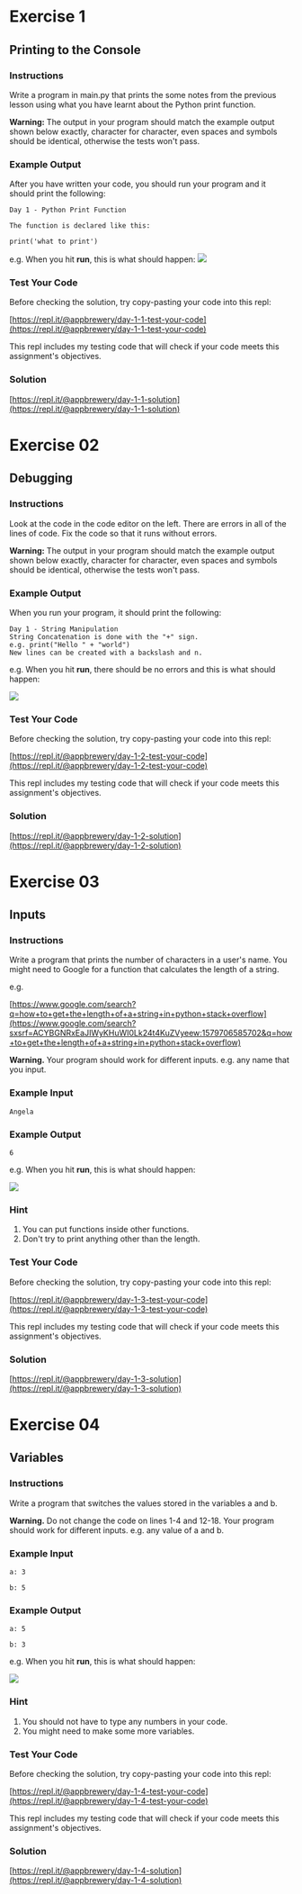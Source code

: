 # Exercise 1

## Printing to the Console

### Instructions

Write a program in main.py that prints the some notes from the previous lesson using what you have learnt about the Python print function. 

**Warning:** The output in your program should match the example output shown below exactly, character for character, even spaces and symbols should be identical, otherwise the tests won't pass.

### Example Output

After you have written your code, you should run your program and it should print the following:

```
Day 1 - Python Print Function
```

```
The function is declared like this:
```

```
print('what to print')
```

e.g. When you hit **run**, this is what should happen:
![](https://cdn.fs.teachablecdn.com/q89uzhvRTf6CZHLtxLm6)
 
### Test Your Code

Before checking the solution, try copy-pasting your code into this repl: 

[https://repl.it/@appbrewery/day-1-1-test-your-code](https://repl.it/@appbrewery/day-1-1-test-your-code)

This repl includes my testing code that will check if your code meets this assignment's objectives. 

### Solution

[https://repl.it/@appbrewery/day-1-1-solution](https://repl.it/@appbrewery/day-1-1-solution)

# Exercise 02

## Debugging

### Instructions

Look at the code in the code editor on the left. There are errors in all of the lines of code. Fix the code so that it runs without errors.

**Warning:** The output in your program should match the example output shown below exactly, character for character, even spaces and symbols should be identical, otherwise the tests won't pass. 

### Example Output

When you run your program, it should print the following:

```
Day 1 - String Manipulation
String Concatenation is done with the "+" sign.
e.g. print("Hello " + "world")
New lines can be created with a backslash and n.
```

e.g. When you hit **run**, there should be no errors and this is what should happen:

 ![](https://cdn.fs.teachablecdn.com/BVP20Z2T1Gb4Pi6rOQah)

### Test Your Code

Before checking the solution, try copy-pasting your code into this repl: 

[https://repl.it/@appbrewery/day-1-2-test-your-code](https://repl.it/@appbrewery/day-1-2-test-your-code)

This repl includes my testing code that will check if your code meets this assignment's objectives. 

### Solution

[https://repl.it/@appbrewery/day-1-2-solution](https://repl.it/@appbrewery/day-1-2-solution)

# Exercise 03

## Inputs

### Instructions

Write a program that prints the number of characters in a user's name. You might need to Google for a function that calculates the length of a string. 

e.g.

[https://www.google.com/search?q=how+to+get+the+length+of+a+string+in+python+stack+overflow](https://www.google.com/search?sxsrf=ACYBGNRxEaJIWyKHuWI0Lk24t4KuZVyeew:1579706585702&q=how+to+get+the+length+of+a+string+in+python+stack+overflow)

**Warning.** Your program should work for different inputs. e.g. any name that you input.

### Example Input

```
Angela
```

### Example Output

```
6
```

e.g. When you hit **run**, this is what should happen:

![](https://cdn.fs.teachablecdn.com/opevxYZSTM2ZHjbAX3XV) 

### Hint

1. You can put functions inside other functions.
2. Don't try to print anything other than the length.

### Test Your Code

Before checking the solution, try copy-pasting your code into this repl: 

[https://repl.it/@appbrewery/day-1-3-test-your-code](https://repl.it/@appbrewery/day-1-3-test-your-code)

This repl includes my testing code that will check if your code meets this assignment's objectives. 


### Solution

[https://repl.it/@appbrewery/day-1-3-solution](https://repl.it/@appbrewery/day-1-3-solution)

# Exercise 04

## Variables

### Instructions

Write a program that switches the values stored in the variables a and b. 

**Warning.** Do not change the code on lines 1-4 and 12-18. Your program should work for different inputs. e.g. any value of a and b.

### Example Input

```
a: 3
```

```
b: 5
```

### Example Output

```
a: 5
```

```
b: 3
```

e.g. When you hit **run**, this is what should happen:

![](https://cdn.fs.teachablecdn.com/tgdNl0iSqK6RpPyYZh9d)

### Hint

1. You should not have to type any numbers in your code. 
2. You might need to make some more variables.

### Test Your Code

Before checking the solution, try copy-pasting your code into this repl: 

[https://repl.it/@appbrewery/day-1-4-test-your-code](https://repl.it/@appbrewery/day-1-4-test-your-code)

This repl includes my testing code that will check if your code meets this assignment's objectives. 




### Solution

[https://repl.it/@appbrewery/day-1-4-solution](https://repl.it/@appbrewery/day-1-4-solution)